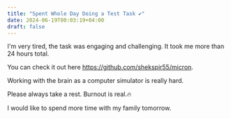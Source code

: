 ```yaml
---
title: "Spent Whole Day Doing a Test Task ✔️"
date: 2024-06-19T00:03:19+04:00
draft: false
---
```


I'm very tired, the task was engaging and challenging. It took me more than 24 hours total.

You can check it out here https://github.com/shekspir55/micron.

Working with the brain as a computer simulator is really hard.

Please always take a rest. Burnout is real.🔥

I would like to spend more time with my family tomorrow.
